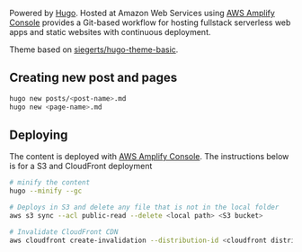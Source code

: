 Powered by [Hugo](https://gohugo.io/). Hosted at Amazon Web Services using [AWS Amplify Console](https://aws.amazon.com/amplify/) provides a Git-based workflow for hosting fullstack serverless web apps and static websites with continuous deployment.

Theme based on [siegerts/hugo-theme-basic](https://github.com/siegerts/hugo-theme-basic).
## Creating new post and pages

```bash
hugo new posts/<post-name>.md
hugo new <page-name>.md
```

## Deploying

The content is deployed with [AWS Amplify Console](https://aws.amazon.com/amplify/console/). The instructions below is for a S3 and CloudFront deployment

```bash
# minify the content
hugo --minify --gc

# Deploys in S3 and delete any file that is not in the local folder
aws s3 sync --acl public-read --delete <local path> <S3 bucket>

# Invalidate CloudFront CDN
aws cloudfront create-invalidation --distribution-id <cloudfront distribution id> --paths '/*'
```